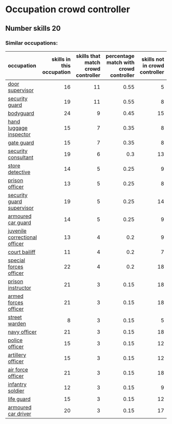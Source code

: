 # Occupation crowd controller
## Number skills 20
### Similar occupations:
| occupation                                                        |   skills in this occupation |   skills that match crowd controller |   percentage match with crowd controller |   skills not in crowd controller |
|:------------------------------------------------------------------|----------------------------:|-------------------------------------:|-----------------------------------------:|---------------------------------:|
| [door supervisor](door_supervisor.md)                             |                          16 |                                   11 |                                     0.55 |                                5 |
| [security guard](security_guard.md)                               |                          19 |                                   11 |                                     0.55 |                                8 |
| [bodyguard](bodyguard.md)                                         |                          24 |                                    9 |                                     0.45 |                               15 |
| [hand luggage inspector](hand_luggage_inspector.md)               |                          15 |                                    7 |                                     0.35 |                                8 |
| [gate guard](gate_guard.md)                                       |                          15 |                                    7 |                                     0.35 |                                8 |
| [security consultant](security_consultant.md)                     |                          19 |                                    6 |                                     0.3  |                               13 |
| [store detective](store_detective.md)                             |                          14 |                                    5 |                                     0.25 |                                9 |
| [prison officer](prison_officer.md)                               |                          13 |                                    5 |                                     0.25 |                                8 |
| [security guard supervisor](security_guard_supervisor.md)         |                          19 |                                    5 |                                     0.25 |                               14 |
| [armoured car guard](armoured_car_guard.md)                       |                          14 |                                    5 |                                     0.25 |                                9 |
| [juvenile correctional officer](juvenile_correctional_officer.md) |                          13 |                                    4 |                                     0.2  |                                9 |
| [court bailiff](court_bailiff.md)                                 |                          11 |                                    4 |                                     0.2  |                                7 |
| [special forces officer](special_forces_officer.md)               |                          22 |                                    4 |                                     0.2  |                               18 |
| [prison instructor](prison_instructor.md)                         |                          21 |                                    3 |                                     0.15 |                               18 |
| [armed forces officer](armed_forces_officer.md)                   |                          21 |                                    3 |                                     0.15 |                               18 |
| [street warden](street_warden.md)                                 |                           8 |                                    3 |                                     0.15 |                                5 |
| [navy officer](navy_officer.md)                                   |                          21 |                                    3 |                                     0.15 |                               18 |
| [police officer](police_officer.md)                               |                          15 |                                    3 |                                     0.15 |                               12 |
| [artillery officer](artillery_officer.md)                         |                          15 |                                    3 |                                     0.15 |                               12 |
| [air force officer](air_force_officer.md)                         |                          21 |                                    3 |                                     0.15 |                               18 |
| [infantry soldier](infantry_soldier.md)                           |                          12 |                                    3 |                                     0.15 |                                9 |
| [life guard](life_guard.md)                                       |                          15 |                                    3 |                                     0.15 |                               12 |
| [armoured car driver](armoured_car_driver.md)                     |                          20 |                                    3 |                                     0.15 |                               17 |
